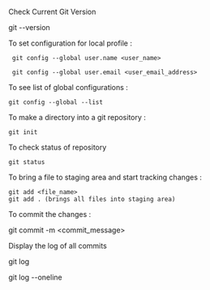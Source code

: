 Check Current Git Version

  git --version

To set configuration for local profile : 

     git config --global user.name <user_name>

     git config --global user.email <user_email_address>

To see list of global configurations : 

    git config --global --list
    
To make a directory into a git repository : 
  
    git init
    
To check status of repository

    git status
    
To bring a file to staging area and start tracking changes : 
  
    git add <file_name>
    git add . (brings all files into staging area)
    
To commit the changes : 

   git commit -m <commit_message>
   
Display the log of all commits 

  git log
  
  git log --oneline
  
  
